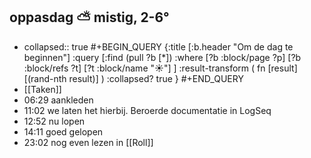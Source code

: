 ## oppasdag ⛅ mistig, 2-6°
- collapsed:: true
  #+BEGIN_QUERY 
  {:title [:b.header "Om de dag te beginnen"]
   :query [:find (pull ?b [*])
     :where 
       [?b :block/page ?p]
       [?b :block/refs ?t]
       [?t :block/name "☀️"]
   ]
   :result-transform ( fn [result] [(rand-nth result)] )
   :collapsed? true
  }
  #+END_QUERY
- [[Taken]]
- 06:29 aankleden
- 11:02 we laten het hierbij. Beroerde documentatie in LogSeq
- 12:52 nu lopen
- 14:11 goed gelopen
- 23:02 nog even lezen in [[Roll]]